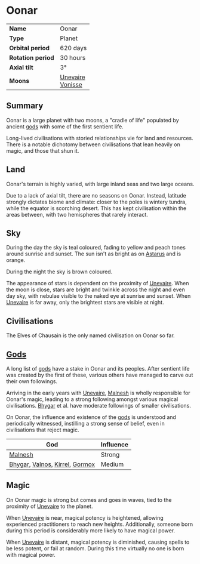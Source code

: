 # Oonar

|||
| --- | --- |
| **Name** | Oonar | celestial.1
| **Type** | Planet |
| **Orbital period** | 620 days |
| **Rotation period** | 30 hours |
| **Axial tilt** | 3° |
| **Moons** | [Unevaire](unevaire.md)<br>[Vonisse](vonisse.md) |

## Summary

Oonar is a large planet with two moons, a "cradle of life" populated by ancient [gods](../gods/gods.md) with some of the first sentient life.

Long-lived civilisations with storied relationships vie for land and resources. There is a notable dichotomy between civilisations that lean heavily on magic, and those that shun it.

## Land

Oonar's terrain is highly varied, with large inland seas and two large oceans.

Due to a lack of axial tilt, there are no seasons on Oonar. Instead, latitude strongly dictates biome and climate: closer to the poles is wintery tundra, while the equator is scorching desert. This has kept civilisation within the areas between, with two hemispheres that rarely interact.

## Sky

During the day the sky is teal coloured, fading to yellow and peach tones around sunrise and sunset. The sun isn't as bright as on [Astarus](astarus.md) and is orange. 

During the night the sky is brown coloured.

The appearance of stars is dependent on the proximity of [Unevaire](unevaire.md). When the moon is close, stars are bright and twinkle across the night and even day sky, with nebulae visible to the naked eye at sunrise and sunset. When [Unevaire](unevaire.md) is far away, only the brightest stars are visible at night.

## Civilisations

The Elves of Chausain is the only named civilisation on Oonar so far.

## [Gods](../gods/gods.md)

A long list of [gods](../gods/gods.md) have a stake in Oonar and its peoples. After sentient life was created by the first of these, various others have managed to carve out their own followings.

Arriving in the early years with [Unevaire](unevaire.md), [Malnesh](../gods/deities/malnesh.md) is wholly responsible for Oonar's magic, leading to a strong following amongst various magical civilisations. [Bhygar](../gods/deities/bhygar.md) et al. have moderate followings of smaller civilisations.

On Oonar, the influence and existence of the [gods](../gods/gods.md) is understood and periodically witnessed, instilling a strong sense of belief, even in civilisations that reject magic.

| God | Influence |
| --- | --- |
| [Malnesh](../gods/deities/malnesh.md) | Strong |
| [Bhygar](../gods/deities/bhygar.md), [Valnos](../gods/deities/valnos.md), [Kirrel](../gods/deities/kirrel.md), [Gormox](../gods/deities/gormox.md) | Medium |

## Magic

On Oonar magic is strong but comes and goes in waves, tied to the proximity of [Unevaire](unevaire.md) to the planet.

When [Unevaire](unevaire.md) is near, magical potency is heightened, allowing experienced practitioners to reach new heights. Additionally, someone born during this period is considerably more likely to have magical power.

When [Unevaire](unevaire.md) is distant, magical potency is diminished, causing spells to be less potent, or fail at random. During this time virtually no one is born with magical power.
